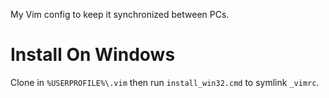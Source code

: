 My Vim config to keep it synchronized between PCs.

Install On Windows
==================

Clone in `%USERPROFILE%\.vim` then run `install_win32.cmd` to symlink `_vimrc`.
